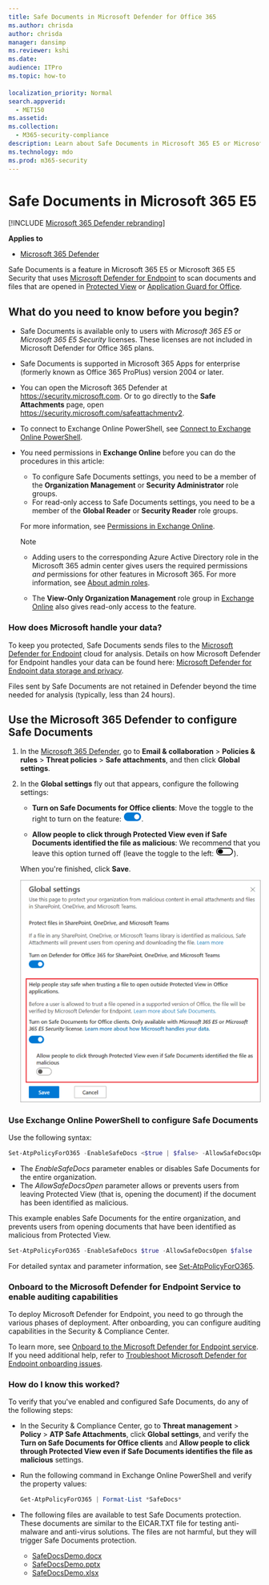 ```yaml
---
title: Safe Documents in Microsoft Defender for Office 365
ms.author: chrisda
author: chrisda
manager: dansimp
ms.reviewer: kshi
ms.date: 
audience: ITPro
ms.topic: how-to

localization_priority: Normal
search.appverid: 
  - MET150
ms.assetid: 
ms.collection: 
  - M365-security-compliance
description: Learn about Safe Documents in Microsoft 365 E5 or Microsoft 365 E5 Security.
ms.technology: mdo
ms.prod: m365-security
---
```


# Safe Documents in Microsoft 365 E5

[!INCLUDE [Microsoft 365 Defender rebranding](../includes/microsoft-defender-for-office.md)]

**Applies to**
- [Microsoft 365 Defender](../defender/microsoft-365-defender.md)

Safe Documents is a feature in Microsoft 365 E5 or Microsoft 365 E5 Security that uses [Microsoft Defender for Endpoint](/windows/security/threat-protection/microsoft-defender-atp/microsoft-defender-advanced-threat-protection) to scan documents and files that are opened in [Protected View](https://support.microsoft.com/office/d6f09ac7-e6b9-4495-8e43-2bbcdbcb6653) or [Application Guard for Office](https://support.microsoft.com/topic/9e0fb9c2-ffad-43bf-8ba3-78f785fdba46).

## What do you need to know before you begin?

- Safe Documents is available only to users with *Microsoft 365 E5* or *Microsoft 365 E5 Security* licenses. These licenses are not included in Microsoft Defender for Office 365 plans.

- Safe Documents is supported in Microsoft 365 Apps for enterprise (formerly known as Office 365 ProPlus) version 2004 or later.

- You can open the Microsoft 365 Defender at <https://security.microsoft.com>. Or to go directly to the **Safe Attachments** page, open <https://security.microsoft.com/safeattachmentv2>.

- To connect to Exchange Online PowerShell, see [Connect to Exchange Online PowerShell](/powershell/exchange/connect-to-exchange-online-powershell).

- You need permissions in **Exchange Online** before you can do the procedures in this article:
  - To configure Safe Documents settings, you need to be a member of the **Organization Management** or **Security Administrator** role groups.
  - For read-only access to Safe Documents settings, you need to be a member of the **Global Reader** or **Security Reader** role groups.

  For more information, see [Permissions in Exchange Online](/exchange/permissions-exo/permissions-exo).

  > [!NOTE]
  >
  > - Adding users to the corresponding Azure Active Directory role in the Microsoft 365 admin center gives users the required permissions _and_ permissions for other features in Microsoft 365. For more information, see [About admin roles](../../admin/add-users/about-admin-roles.md).
  >
  > - The **View-Only Organization Management** role group in [Exchange Online](/Exchange/permissions-exo/permissions-exo#role-groups) also gives read-only access to the feature.

### How does Microsoft handle your data?

To keep you protected, Safe Documents sends files to the [Microsoft Defender for Endpoint](/windows/security/threat-protection/microsoft-defender-atp/microsoft-defender-advanced-threat-protection) cloud for analysis. Details on how Microsoft Defender for Endpoint handles your data can be found here: [Microsoft Defender for Endpoint data storage and privacy](/windows/security/threat-protection/microsoft-defender-atp/data-storage-privacy).

Files sent by Safe Documents are not retained in Defender beyond the time needed for analysis (typically, less than 24 hours).

## Use the Microsoft 365 Defender to configure Safe Documents

1. In the [Microsoft 365 Defender](https://security.microsoft.com), go to **Email & collaboration** > **Policies & rules** > **Threat policies** > **Safe attachments**, and then click **Global settings**.

2. In the **Global settings** fly out that appears, configure the following settings:

   - **Turn on Safe Documents for Office clients**: Move the toggle to the right to turn on the feature: ![Toggle on](../../media/scc-toggle-on.png).

   - **Allow people to click through Protected View even if Safe Documents identified the file as malicious**: We recommend that you leave this option turned off (leave the toggle to the left: ![Toggle off](../../media/scc-toggle-off.png)).

   When you're finished, click **Save**.

   ![Safe Documents settings after selecting Global settings on the Safe Attachments page.](../../media/safe-docs-global-settings.png)

### Use Exchange Online PowerShell to configure Safe Documents

Use the following syntax:

```powershell
Set-AtpPolicyForO365 -EnableSafeDocs <$true | $false> -AllowSafeDocsOpen <$true | $false>
```

- The _EnableSafeDocs_ parameter enables or disables Safe Documents for the entire organization.
- The _AllowSafeDocsOpen_ parameter allows or prevents users from leaving Protected View (that is, opening the document) if the document has been identified as malicious.

This example enables Safe Documents for the entire organization, and prevents users from opening documents that have been identified as malicious from Protected View.

```powershell
Set-AtpPolicyForO365 -EnableSafeDocs $true -AllowSafeDocsOpen $false
```

For detailed syntax and parameter information, see [Set-AtpPolicyForO365](/powershell/module/exchange/set-atppolicyforo365).

### Onboard to the Microsoft Defender for Endpoint Service to enable auditing capabilities

To deploy Microsoft Defender for Endpoint, you need to go through the various phases of deployment. After onboarding, you can configure auditing capabilities in the Security & Compliance Center.

To learn more, see [Onboard to the Microsoft Defender for Endpoint service](/microsoft-365/security/defender-endpoint/onboarding). If you need additional help, refer to [Troubleshoot Microsoft Defender for Endpoint onboarding issues](/microsoft-365/security/defender-endpoint/troubleshoot-onboarding).

### How do I know this worked?

To verify that you've enabled and configured Safe Documents, do any of the following steps:

- In the Security & Compliance Center, go to **Threat management** \> **Policy** \> **ATP Safe Attachments**, click **Global settings**, and verify the **Turn on Safe Documents for Office clients** and **Allow people to click through Protected View even if Safe Documents identifies the file as malicious** settings.

- Run the following command in Exchange Online PowerShell and verify the property values:

  ```powershell
  Get-AtpPolicyForO365 | Format-List *SafeDocs*
  ```

- The following files are available to test Safe Documents protection. These documents are similar to the EICAR.TXT file for testing anti-malware and anti-virus solutions. The files are not harmful, but they will trigger Safe Documents protection.

  - [SafeDocsDemo.docx](https://github.com/MicrosoftDocs/microsoft-365-docs/raw/public/microsoft-365/downloads/SafeDocsDemo.docx)
  - [SafeDocsDemo.pptx](https://github.com/MicrosoftDocs/microsoft-365-docs/raw/public/microsoft-365/downloads/SafeDocsDemo.pptx)
  - [SafeDocsDemo.xlsx](https://github.com/MicrosoftDocs/microsoft-365-docs/raw/public/microsoft-365/downloads/SafeDocsDemo.xlsx)
